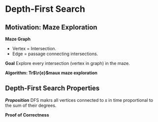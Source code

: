 # Depth-First Search

## Motivation: Maze Exploration
**Maze Graph**
- Vertex = Intersection.
- Edge = passage connecting intersections.

**Goal** Explore every intersection (vertex in graph) in the maze.

**Algorithm: Tr$\r{e}$maux maze exploration**

## Depth-First Search Properties

***Proposition*** DFS makrs all vertices connected to $s$ in time proportional
to the sum of their degrees.

**Proof of Correctness**
